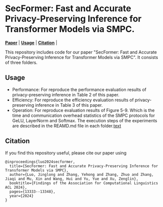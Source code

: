 # SecFormer: Fast and Accurate Privacy-Preserving Inference for Transformer Models via SMPC.
[**Paper**](https://aclanthology.org/2024.findings-acl.790.pdf) | 
[**Usage**](#usage) |
[**Citation**](#citation) |

This repository includes code for our paper "SecFormer: Fast and Accurate Privacy-Preserving Inference for Transformer Models via SMPC". It consists of three folders.

## Usage
- Performance: For reproduce the performance evaluation results of privacy-preserving inference in Table 2 of this paper.
- Efficiency: For reproduce the efficiency evaluation results of privacy-preserving inference in Table 3 of this paper.
- Operation: For reproduce evaluation results of Figure 5-9. Which is the time and communication overhead statistics of the SMPC protocols for GeLU, LayerNorm and Softmax.
The execution steps of the experiments are described in the REAMD.md file in each folder.[text](vscode-local:/d%3A/Edge_download/MPCFormer_README.md)

## Citation
If you find this repository useful, please cite our paper using

````
@inproceedings{luo2024secformer,
  title={SecFormer: Fast and Accurate Privacy-Preserving Inference for Transformer Models via SMPC},
  author={Luo, Jinglong and Zhang, Yehong and Zhang, Zhuo and Zhang, Jiaqi and Mu, Xin and Wang, Hui and Yu, Yue and Xu, Zenglin},
  booktitle={Findings of the Association for Computational Linguistics ACL 2024},
  pages={13333--13348},
  year={2024}
}
````
